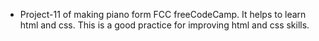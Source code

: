 - Project-11 of making piano form FCC freeCodeCamp. It helps to learn html and css. This is a good practice for improving html and css skills.
